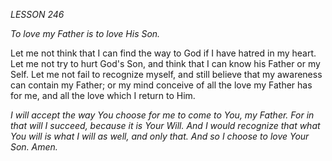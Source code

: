 *LESSON 246*

*To love my Father is to love His Son.*

Let me not think that I can find the way to God if I have hatred in my heart. Let me not try to hurt God's Son, and think that I can know his Father or my Self. Let me not fail to recognize myself, and still believe that my awareness can contain my Father; or my mind conceive of all the love my Father has for me, and all the love which I return to Him.

_I will accept the way You choose for me to come to You, my Father. For in that will I succeed, because it is Your Will. And I would recognize that what You will is what I will as well, and only that. And so I choose to love Your Son. Amen._